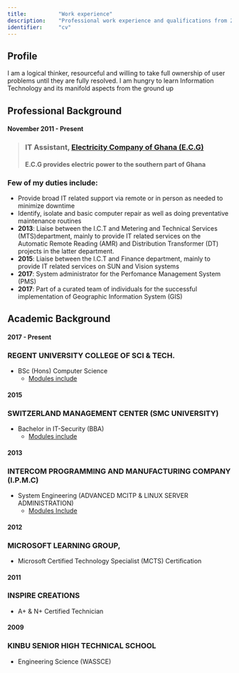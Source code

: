 ```yaml
---
title: 			"Work experience"
description: 	"Professional work experience and qualifications from 2009 to present"
identifier:		"cv"
---
```


## Profile
I am a logical thinker, resourceful and willing to take full 
ownership of user problems until they are fully resolved. I am hungry to learn Information Technology and its manifold aspects from the ground up

## Professional Background


#### November 2011 - Present
> ### IT Assistant, [Electricity Company of Ghana (E.C.G)][ECG]
>
> #### E.C.G provides electric power to the southern part of Ghana

### Few of my duties include:

- Provide broad IT related support via remote or in person  as needed to minimize downtime 
- Identify, isolate and basic computer repair as well as doing preventative maintenance routines 
- __2013__: Liaise between the I.C.T and Metering and Technical Services (MTS)department, mainly to provide IT related services on the Automatic Remote Reading (AMR) and Distribution Transformer (DT) projects in the    latter department. 
- __2015__: Liaise between the I.C.T and Finance department, mainly to provide IT related services on SUN and Vision systems
- __2017__: System administrator for the Perfomance Management System (PMS)	
- __2017__: Part of a curated team of individuals for the successful implementation of Geographic Information System (GIS)


## Academic Background


#### 2017 - Present
### REGENT UNIVERSITY COLLEGE OF SCI & TECH.
* BSc (Hons) Computer Science 
    * [Modules include][BSc-CS]

#### 2015
### SWITZERLAND MANAGEMENT CENTER (SMC UNIVERSITY) 
- Bachelor in IT-Security (BBA) 
    * [Modules include](https://www.smcuniversity.com/programs-and-services/higher-education-programs/bachelors/bachelor-in-it-security/ "A thorough understanding of IT-Security in its manifold aspects")

#### 2013
### INTERCOM PROGRAMMING AND MANUFACTURING COMPANY (I.P.M.C)  
- System Engineering (ADVANCED MCITP & LINUX SERVER ADMINISTRATION)
    * [Modules Include][IPMC]

#### 2012
### MICROSOFT LEARNING GROUP,  
* Microsoft Certified Technology Specialist (MCTS) Certification 

#### 2011
### INSPIRE CREATIONS  
- A+ & N+ Certified Technician 

#### 2009 
### KINBU SENIOR HIGH TECHNICAL SCHOOL
- Engineering Science (WASSCE)

[IT-Sec]: https://www.smcuniversity.com/programs-and-services/higher-education-programs/bachelors/bachelor-in-it-security/

[BSc-CS]:http://siet.regent.edu.gh/index.php/bsc-hons-computer-science/89-academics/163-computer-science-course-descriptions

[IPMC]: http://www.ipmctraining.com/courses-streampage/professional-courses/system-engineering/

[ECG]: http://www.ecgonline.info/